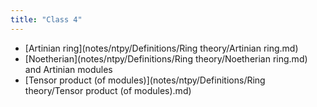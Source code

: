 ```yaml
---
title: "Class 4"
---
```


- [Artinian ring](notes/ntpy/Definitions/Ring theory/Artinian ring.md)
- [Noetherian](notes/ntpy/Definitions/Ring theory/Noetherian ring.md) and Artinian modules
- [Tensor product (of modules)](notes/ntpy/Definitions/Ring theory/Tensor product (of modules).md)
